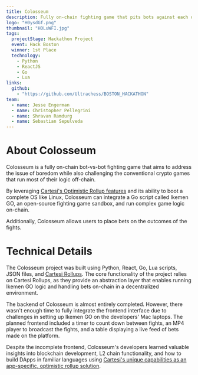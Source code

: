 ```yaml
---
title: Colosseum
description: Fully on-chain fighting game that pits bots against each other and allows viewers to place bets.
logo: "H0ysdGf.png"
thumbnail: "H0LuWFI.jpg"
tags:
  projectStage: Hackathon Project
  event: Hack Boston
  winner: 1st Place
  technology:
    - Python
    - ReactJS
    - Go
    - Lua
links:
  github:
    - "https://github.com/Ultrachess/BOSTON_HACKATHON"
team:
  - name: Jesse Engerman
  - name: Christopher Pellegrini
  - name: Shravan Ramdurg
  - name: Sebastian Sepulveda
---
```


# About Colosseum

Colosseum is a fully on-chain bot-vs-bot fighting game that aims to address the issue of boredom while also challenging the conventional crypto games that run most of their logic off-chain.

By leveraging [Cartesi's Optimistic Rollup features](https://docs.cartesi.io/new-to-cartesi/overview/#how-are-cartesi-rollups-different) and its ability to boot a complete OS like Linux, Colosseum can integrate a Go script called Ikemen GO, an open-source fighting game sandbox, and run complex game logic on-chain.

Additionally, Colosseum allows users to place bets on the outcomes of the fights.

# Technical Details

The Colosseum project was built using Python, React, Go, Lua scripts, JSON files, and [Cartesi Rollups](https://docs.cartesi.io/cartesi-rollups/). The core functionality of the project relies on Cartesi Rollups, as they provide an abstraction layer that enables running Ikemen GO logic and handling bets on-chain in a decentralized environment.

The backend of Colosseum is almost entirely completed. However, there wasn't enough time to fully integrate the frontend interface due to challenges in setting up Ikemen GO on the developers' Mac laptops. The planned frontend included a timer to count down between fights, an MP4 player to broadcast the fights, and a table displaying a live feed of bets made on the platform.

Despite the incomplete frontend, Colosseum's developers learned valuable insights into blockchain development, L2 chain functionality, and how to build DApps in familiar languages using [Cartesi's unique capabilities as an app-specific, optimistic rollup solution](https://medium.com/cartesi/application-specific-rollups-e12ed5d9de01).
